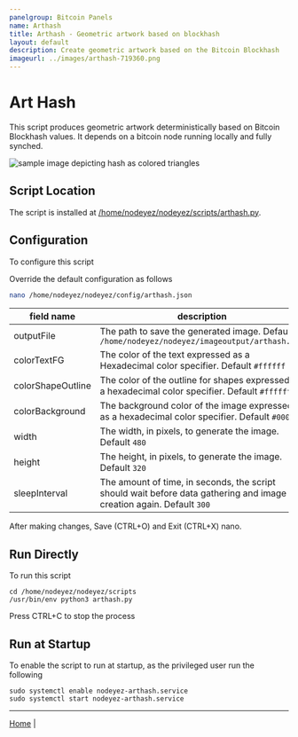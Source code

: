 ```yaml
---
panelgroup: Bitcoin Panels
name: Arthash
title: Arthash - Geometric artwork based on blockhash
layout: default
description: Create geometric artwork based on the Bitcoin Blockhash
imageurl: ../images/arthash-719360.png
---
```


# Art Hash

This script produces geometric artwork deterministically based on Bitcoin
Blockhash values. It depends on a bitcoin node running locally and fully
synched.


![sample image depicting hash as colored triangles](../images/arthash-719360.png)

## Script Location

The script is installed at 
[/home/nodeyez/nodeyez/scripts/arthash.py](../scripts/arthash.py). 

## Configuration

To configure this script

Override the default configuration as follows

```sh
nano /home/nodeyez/nodeyez/config/arthash.json
```

| field name | description |
| --- | --- |
| outputFile | The path to save the generated image. Default `/home/nodeyez/nodeyez/imageoutput/arthash.png` |
| colorTextFG | The color of the text expressed as a Hexadecimal color specifier. Default `#ffffff` |
| colorShapeOutline | The color of the outline for shapes expressed as a hexadecimal color specifier. Default `#ffffff` |
| colorBackground | The background color of the image expressed as a hexadecimal color specifier. Default `#000000` |
| width | The width, in pixels, to generate the image. Default `480` |
| height | The height, in pixels, to generate the image. Default `320` |
| sleepInterval | The amount of time, in seconds, the script should wait before data gathering and image creation again. Default `300` |

After making changes, Save (CTRL+O) and Exit (CTRL+X) nano.

## Run Directly

To run this script

```shell
cd /home/nodeyez/nodeyez/scripts
/usr/bin/env python3 arthash.py
```

Press CTRL+C to stop the process


## Run at Startup

To enable the script to run at startup, as the privileged user run the following

```shell
sudo systemctl enable nodeyez-arthash.service
sudo systemctl start nodeyez-arthash.service
```

---

[Home](../) | 

